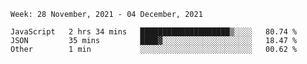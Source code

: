 <!--START_SECTION:waka-->
```text
Week: 28 November, 2021 - 04 December, 2021

JavaScript   2 hrs 34 mins   ████████████████████▒░░░░   80.74 % 
JSON         35 mins         ████▓░░░░░░░░░░░░░░░░░░░░   18.47 % 
Other        1 min           ░░░░░░░░░░░░░░░░░░░░░░░░░   00.62 % 
```
<!--END_SECTION:waka-->
